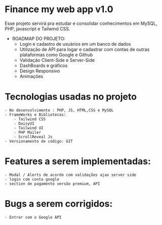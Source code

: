 # Finance my web app v1.0
Esse projeto servirá pra estudar e consolidar conhecimentos em MySQL, PHP, javascript e Tailwind CSS.


- ROADMAP DO PROJETO:
    - Login e cadastro de usuários em um banco de dados
    - Utilização de API para logar e cadastrar com contas de outras plataformas como Google e Github
    - Validação Client-Side e Server-Side
    - DashBoards e gráficos
    - Design Responsivo
    - Animações 


# Tecnologias usadas no projeto 
    - No desenvolvimento : PHP, JS, HTML,CSS e MySQL
    - FrameWorks e Bibliotecas:
        - Tailwind CSS
        - DaisyUI
        - Tailwind UI
        - PHP Mailer
        - ScrollReveal Js
    - Versionamento de código: GIT 


# Features a serem implementadas:
    - Modal / Alerts de acordo com validações ajax server side
    - login com conta google
    - section de pagamento versão premium, API 


# Bugs a serem corrigidos:
    - Entrar com o Google API
    


